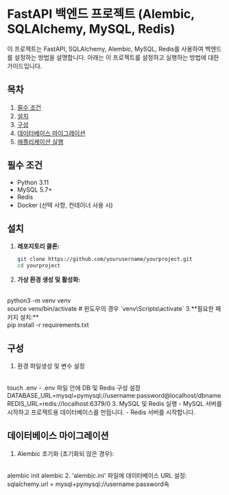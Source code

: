 # FastAPI 백엔드 프로젝트 (Alembic, SQLAlchemy, MySQL, Redis)

이 프로젝트는 FastAPI, SQLAlchemy, Alembic, MySQL, Redis를 사용하여 백엔드를 설정하는 방법을 설명합니다. 아래는 이 프로젝트를 설정하고 실행하는 방법에 대한 가이드입니다.

## 목차

1. [필수 조건](#필수-조건)
2. [설치](#설치)
3. [구성](#구성)
4. [데이터베이스 마이그레이션](#데이터베이스-마이그레이션)
5. [애플리케이션 실행](#애플리케이션-실행)

## 필수 조건

- Python 3.11
- MySQL 5.7+
- Redis
- Docker (선택 사항, 컨테이너 사용 시)

## 설치

1. **레포지토리 클론:**
   ```sh
   git clone https://github.com/yourusername/yourproject.git
   cd yourproject
2. **가상 환경 생성 및 활성화:**
<br>
python3 -m venv venv
<br>
source venv/bin/activate  # 윈도우의 경우 `venv\Scripts\activate`
3.**필요한 패키지 설치:**
   <br>
pip install -r requirements.txt

## 구성
1. 환경 파일생성 및 변수 설정
<br>
   touch .env
   - .env 파일 안에 DB 및 Redis 구성 설정
   <br>
   DATABASE_URL=mysql+pymysql://username:password@localhost/dbname
<br>
   REDIS_URL=redis://localhost:6379/0
3. MySQL 및 Redis 실행
   - MySQL 서버를 시작하고 프로젝트용 데이터베이스를 만듭니다.
   - Redis 서버를 시작합니다.

## 데이터베이스 마이그레이션
1. Alembic 초기화 (초기화되 않은 경우):
<br>
  alembic init alembic
2. 'alembic.ini' 파일에 데이터베이스 URL 설정:
<br>
  sqlalchemy.url = mysql+pymysql://username:password속
   

